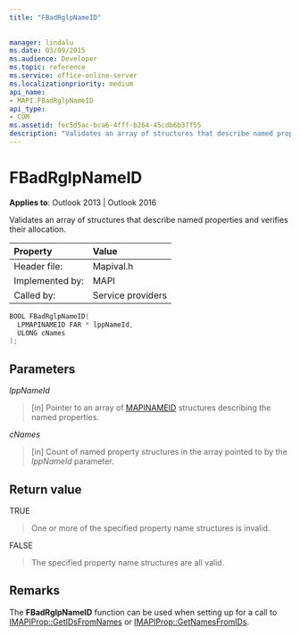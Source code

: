 ```yaml
---
title: "FBadRglpNameID"
 
 
manager: lindalu
ms.date: 03/09/2015
ms.audience: Developer
ms.topic: reference
ms.service: office-online-server
ms.localizationpriority: medium
api_name:
- MAPI.FBadRglpNameID
api_type:
- COM
ms.assetid: fec5d5ac-bca6-4fff-b264-45cdb6b37f55
description: "Validates an array of structures that describe named properties and verifies their allocation."
---
```


# FBadRglpNameID

**Applies to**: Outlook 2013 | Outlook 2016
  
Validates an array of structures that describe named properties and verifies their allocation.
  
|**Property**|**Value**|
|:-----|:-----|
|Header file:  <br/> |Mapival.h  <br/> |
|Implemented by:  <br/> |MAPI  <br/> |
|Called by:  <br/> |Service providers  <br/> |

```cpp
BOOL FBadRglpNameID(
  LPMAPINAMEID FAR * lppNameId,
  ULONG cNames
);
```

## Parameters

 _lppNameId_
  
> [in] Pointer to an array of [MAPINAMEID](mapinameid.md) structures describing the named properties.

 _cNames_
  
> [in] Count of named property structures in the array pointed to by the _lppNameId_ parameter.

## Return value

TRUE
  
> One or more of the specified property name structures is invalid.

FALSE
  
> The specified property name structures are all valid.

## Remarks

The **FBadRglpNameID** function can be used when setting up for a call to [IMAPIProp::GetIDsFromNames](imapiprop-getidsfromnames.md) or [IMAPIProp::GetNamesFromIDs](imapiprop-getnamesfromids.md).
  